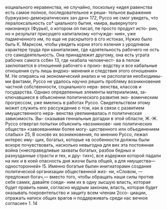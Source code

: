 еоциального неравенства, не случайно, поскольку «идея
равенства есть самое полное, последовательное и реши-
тельное выражение буржуазно-демократнческих зач
дач» 172, Руссо ие смог увидеть, что лералоксальность со*
циального бытия, «мира, вывернутого наизнанкух
(Фурье), о котором оп писал, пе просто продукт исто-
рин, но н результат присущего капитализму «отчужде-
ния», уже падмеченного им, по еще не раскрытого в сго
истоках, Нужио было быть К. Марксом, чтобы увидеть
корни этого язления з уродлнвом характере труда при
канитализме, где «доятельность рабочего не ость сго
самодеятельность. Она принадлежит другому, она есть
уграта рабочих самога ссбя» 13, где «кабала человечест-
ва в пелом заклюпается в отношений рабочего к произ-
водству и все кабальные отношения суть лишь вндоиз-
менения и следствия этого отношения» М. Не опираясь
на экономический анализ и че располагая необходимы-
ми фактами, Руссо не удалось научно решить проблему
возникновения частной собственности, социального нера-
венства, классов и государства.
Однако определенные элементы материализма, за-
ключавшиеся в объясненни политического развития эко-
вомнческим прогрессом, уже ямелись в работах Руссо.
Свидетельством этому может служить его рассуждение
о тсм, как в связи с развитием имущественного нера-
венства увелиинвалась п политическая зависимость. Вы-
сказывая геннальные догадки в этой области,
Ж.-Ж. Руссо отвергал попытки объяснить «возникнове-
ние политических обществ» «завоеваниями более могу-
щественного илн объединением слабых» 25, В основе их
возникновения, по мнению Руссо, лежал интерес иму-
щих, богатых, которые «в особенности должны были
вскоре почувствовать, насколько невыгодна для вих эта
постоянная война («несправедливые захваты богатых,
разбои бедных и разнузданные страсти и тех, и дру-
гих»), все издержки которой падали на них и в коей
опасность дня жизчи была общей, а для нмущества—
односторонней» !5. Именно богатые былин инигиаторамн
создания политической организации общественной жиз-
ни, «Словом, — предложил богач,— вместо того, чтобы
обращать наши силы против себя самих, давайте соеди-
ним их в одну зысшую власть, которая будет править
нами, согласно мудрым законам, власть, которая будет
оказывать покровнтельство и защиту всем членам 2ссо-
циации, отражать натиск общих врагов н поддерживать
среди нас вечное согласие» 1.
14
